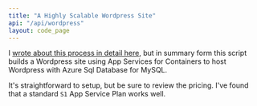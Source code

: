 ```yaml
---
title: "A Highly Scalable Wordpress Site"
api: "/api/wordpress"
layout: code_page
---
```


I [wrote about this process in detail here](https://rob.conery.io/2019/01/09/creating-a-massively-scalable-wordpress-site-on-azures-hosted-bits/), but in summary form this script builds a Wordpress site using App Services for Containers to host Wordpress with Azure Sql Database for MySQL. 

It's straightforward to setup, but be sure to review the pricing. I've found that a standard `S1` App Service Plan works well.